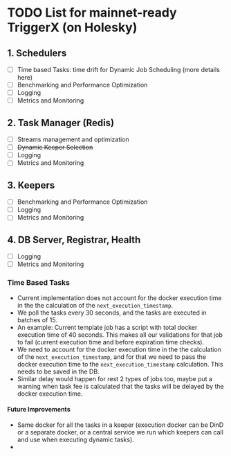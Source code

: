 # TODO List for mainnet-ready TriggerX (on Holesky)

## 1. Schedulers

- [ ] Time based Tasks: time drift for Dynamic Job Scheduling (more details here)
- [ ] Benchmarking and Performance Optimization
- [ ] Logging
- [ ] Metrics and Monitoring

## 2. Task Manager (Redis)

- [ ] Streams management and optimization
- [ ] ~~Dynamic Keeper Selection~~
- [ ] Logging
- [ ] Metrics and Monitoring

## 3. Keepers

- [ ] Benchmarking and Performance Optimization
- [ ] Logging
- [ ] Metrics and Monitoring

## 4. DB Server, Registrar, Health

- [ ] Logging
- [ ] Metrics and Monitoring

### Time Based Tasks

- Current implementation does not account for the docker execution time in the the calculation of the `next_execution_timestamp`.
- We poll the tasks every 30 seconds, and the tasks are executed in batches of 15.
- An example: Current template job has a script with total docker execution time of 40 seconds. This makes all our validations for that job to fail (current execution time and before expiration time checks).
- We need to account for the docker execution time in the the calculation of the `next_execution_timestamp`, and for that we need to pass the docker execution time to the `next_execution_timestamp` calculation. This needs to be saved in the DB.
- Similar delay would happen for rest 2 types of jobs too, maybe put a warning when task fee is calculated that the tasks will be delayed by the docker execution time.

#### Future Improvements

- Same docker for all the tasks in a keeper (execution docker can be DinD or a separate docker, or a central service we run which keepers can call and use when executing dynamic tasks).
- 

